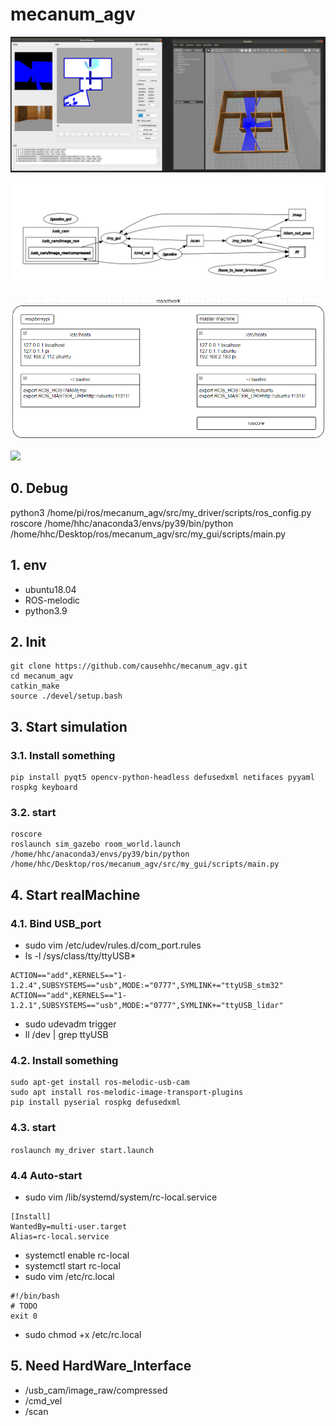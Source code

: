 # mecanum_agv
![](./picture/soft.png)

![](./picture/rqt_graph.png)

![](./picture/localnetwork.png)

![](./picture/hard.png)
## 0. Debug
python3 /home/pi/ros/mecanum_agv/src/my_driver/scripts/ros_config.py
roscore
/home/hhc/anaconda3/envs/py39/bin/python /home/hhc/Desktop/ros/mecanum_agv/src/my_gui/scripts/main.py
## 1. env
- ubuntu18.04
- ROS-melodic
- python3.9
## 2. Init
```
git clone https://github.com/causehhc/mecanum_agv.git
cd mecanum_agv
catkin_make
source ./devel/setup.bash
```
## 3. Start simulation
### 3.1. Install something
```
pip install pyqt5 opencv-python-headless defusedxml netifaces pyyaml rospkg keyboard
```
### 3.2. start
```
roscore
roslaunch sim_gazebo room_world.launch
/home/hhc/anaconda3/envs/py39/bin/python /home/hhc/Desktop/ros/mecanum_agv/src/my_gui/scripts/main.py
```
## 4. Start realMachine
### 4.1. Bind USB_port
- sudo vim /etc/udev/rules.d/com_port.rules
- ls -l /sys/class/tty/ttyUSB*
```
ACTION=="add",KERNELS=="1-1.2.4",SUBSYSTEMS=="usb",MODE:="0777",SYMLINK+="ttyUSB_stm32"
ACTION=="add",KERNELS=="1-1.2.1",SUBSYSTEMS=="usb",MODE:="0777",SYMLINK+="ttyUSB_lidar"
```
- sudo udevadm trigger
- ll /dev | grep ttyUSB
### 4.2. Install something
```
sudo apt-get install ros-melodic-usb-cam
sudo apt install ros-melodic-image-transport-plugins
pip install pyserial rospkg defusedxml
```
### 4.3. start
`roslaunch my_driver start.launch`
### 4.4 Auto-start
- sudo vim /lib/systemd/system/rc-local.service
```
[Install]
WantedBy=multi-user.target
Alias=rc-local.service
```
- systemctl enable rc-local
- systemctl start rc-local
- sudo vim /etc/rc.local
```
#!/bin/bash
# TODO
exit 0
```
- sudo chmod +x /etc/rc.local
## 5. Need HardWare_Interface
- /usb_cam/image_raw/compressed
- /cmd_vel
- /scan